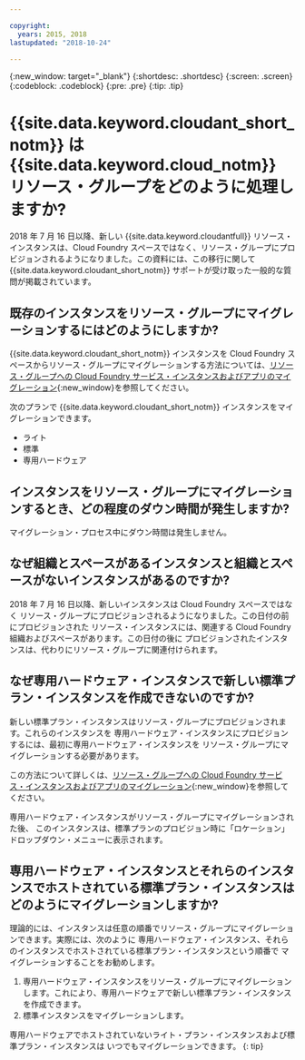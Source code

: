 ```yaml
---

copyright:
  years: 2015, 2018
lastupdated: "2018-10-24"

---
```


{:new_window: target="_blank"}
{:shortdesc: .shortdesc}
{:screen: .screen}
{:codeblock: .codeblock}
{:pre: .pre}
{:tip: .tip}

<!-- Acrolinx: 2017-05-10 -->

# {{site.data.keyword.cloudant_short_notm}} は {{site.data.keyword.cloud_notm}} リソース・グループをどのように処理しますか?

2018 年 7 月 16 日以降、新しい {{site.data.keyword.cloudantfull}} リソース・インスタンスは、Cloud Foundry スペースではなく、リソース・グループにプロビジョンされるようになりました。この資料には、この移行に関して {{site.data.keyword.cloudant_short_notm}} サポートが受け取った一般的な質問が掲載されています。

## 既存のインスタンスをリソース・グループにマイグレーションするにはどのようにしますか?

{{site.data.keyword.cloudant_short_notm}} インスタンスを Cloud Foundry スペースからリソース・グループにマイグレーションする方法については、[リソース・グループへの Cloud Foundry サービス・インスタンスおよびアプリのマイグレーション](https://console.bluemix.net/docs/resources/instance_migration.html#migrate){:new_window}を参照してください。

次のプランで {{site.data.keyword.cloudant_short_notm}} インスタンスをマイグレーションできます。

- ライト
- 標準
- 専用ハードウェア

## インスタンスをリソース・グループにマイグレーションするとき、どの程度のダウン時間が発生しますか?

マイグレーション・プロセス中にダウン時間は発生しません。

## なぜ組織とスペースがあるインスタンスと組織とスペースがないインスタンスがあるのですか?

2018 年 7 月 16 日以降、新しいインスタンスは Cloud Foundry スペースではなく
リソース・グループにプロビジョンされるようになりました。この日付の前にプロビジョンされた
リソース・インスタンスには、関連する Cloud Foundry 組織およびスペースがあります。この日付の後に
プロビジョンされたインスタンスは、代わりにリソース・グループに関連付けられます。

## なぜ専用ハードウェア・インスタンスで新しい標準プラン・インスタンスを作成できないのですか?

新しい標準プラン・インスタンスはリソース・グループにプロビジョンされます。これらのインスタンスを
専用ハードウェア・インスタンスにプロビジョンするには、最初に専用ハードウェア・インスタンスを
リソース・グループにマイグレーションする必要があります。

この方法について詳しくは、[リソース・グループへの Cloud Foundry サービス・インスタンスおよびアプリのマイグレーション](https://console.bluemix.net/docs/resources/instance_migration.html#migrate){:new_window}を参照してください。

専用ハードウェア・インスタンスがリソース・グループにマイグレーションされた後、
このインスタンスは、標準プランのプロビジョン時に「ロケーション」ドロップダウン・メニューに表示されます。

## 専用ハードウェア・インスタンスとそれらのインスタンスでホストされている標準プラン・インスタンスはどのようにマイグレーションしますか?

理論的には、インスタンスは任意の順番でリソース・グループにマイグレーションできます。実際には、次のように
専用ハードウェア・インスタンス、それらのインスタンスでホストされている標準プラン・インスタンスという順番で
マイグレーションすることをお勧めします。

1. 専用ハードウェア・インスタンスをリソース・グループにマイグレーションします。これにより、専用ハードウェアで新しい標準プラン・インスタンスを作成できます。
2. 標準インスタンスをマイグレーションします。

専用ハードウェアでホストされていないライト・プラン・インスタンスおよび標準プラン・インスタンスは
いつでもマイグレーションできます。
{: tip}
